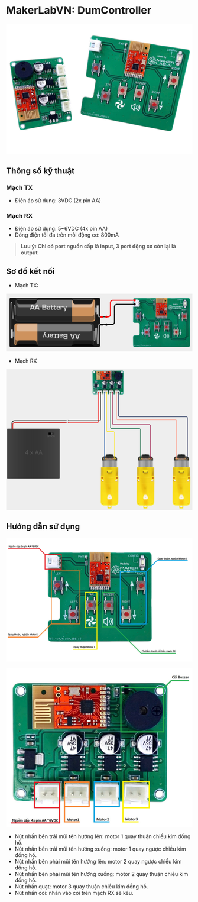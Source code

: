 # MakerLabVN: DumController

![](/image/ca2.jpg)

## Thông số kỹ thuật

### Mạch TX

- Điện áp sử dụng: 3VDC (2x pin AA)

### Mạch RX

- Điện áp sử dụng: 5~6VDC (4x pin AA)
- Dòng điện tối đa trên mỗi động cơ: 800mA

> **Lưu ý: Chỉ có port nguồn cấp là input, 3 port động cơ còn lại là output**

## Sơ đồ kết nối

- Mạch TX:

![](/image/TX_SCH.png)
- Mạch RX

![](/image/RX_SCH.png)

## Hướng dẫn sử dụng

![](/image/TX_mtTruoc_Describe.jpg)

![](/image/RX_MatTruoc_Describe.jpg)

- Nút nhấn bên trái mũi tên hướng lên: motor 1 quay thuận chiều kim đồng hồ.
- Nút nhấn bên trái mũi tên hướng xuống: motor 1 quay ngược chiều kim đồng hồ.
- Nút nhấn bên phải mũi tên hướng lên: motor 2 quay ngược chiều kim đồng hồ.
- Nút nhấn bên phải mũi tên hướng xuống: motor 2 quay thuận chiều kim đồng hồ.
- Nút nhấn quạt: motor 3 quay thuận chiều kim đồng hồ.
- Nút nhấn còi: nhấn vào còi trên mạch RX sẽ kêu.
